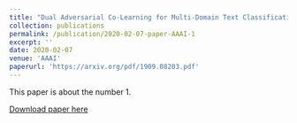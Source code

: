 ```yaml
---
title: "Dual Adversarial Co-Learning for Multi-Domain Text Classification"
collection: publications
permalink: /publication/2020-02-07-paper-AAAI-1
excerpt: ''
date: 2020-02-07
venue: 'AAAI'
paperurl: 'https://arxiv.org/pdf/1909.08203.pdf'
---
```

This paper is about the number 1.

[Download paper here](https://arxiv.org/pdf/1909.08203.pdf)
